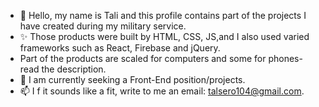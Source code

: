 - 👋 Hello, my name is Tali and this profile contains part of the projects I have created during my military service. 
- ✨ Those products were built by HTML, CSS, JS,and I also used varied frameworks such as React, Firebase and jQuery.
- Part of the products are scaled for computers and some for phones- read the description.
- 👀 I am currently seeking a Front-End position/projects.
- 📫 I f it sounds like a fit, write to me an email: talsero104@gmail.com.
